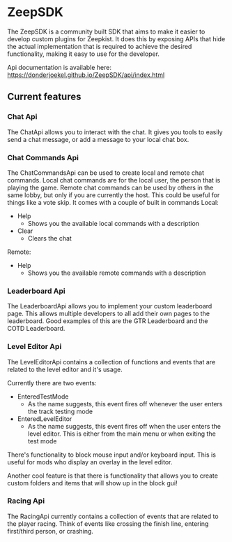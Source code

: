 # ZeepSDK

The ZeepSDK is a community built SDK that aims to make it easier to develop custom plugins for Zeepkist. It does this by exposing APIs that hide the actual implementation that is required to achieve the desired functionality, making it easy to use for the developer.

Api documentation is available here: https://donderjoekel.github.io/ZeepSDK/api/index.html

## Current features

### Chat Api
The ChatApi allows you to interact with the chat. It gives you tools to easily send a chat message, or add a message to your local chat box.

### Chat Commands Api
The ChatCommandsApi can be used to create local and remote chat commands. Local chat commands are for the local user, the person that is playing the game. Remote chat commands can be used by others in the same lobby, but only if you are currently the host. This could be useful for things like a vote skip.
It comes with a couple of built in commands
Local:
- Help
    - Shows you the available local commands with a description
- Clear
    - Clears the chat

Remote:
- Help
    - Shows you the available remote commands with a description

### Leaderboard Api
The LeaderboardApi allows you to implement your custom leaderboard page. This allows multiple developers to all add their own pages to the leaderboard. Good examples of this are the GTR Leaderboard and the COTD Leaderboard.

### Level Editor Api
The LevelEditorApi contains a collection of functions and events that are related to the level editor and it's usage.

Currently there are two events:
- EnteredTestMode
    - As the name suggests, this event fires off whenever the user enters the track testing mode
- EnteredLevelEditor
    - As the name suggests, this event fires off when the user enters the level editor. This is either from the main menu or when exiting the test mode

There's functionality to block mouse input and/or keyboard input. This is useful for mods who display an overlay in the level editor.

Another cool feature is that there is functionality that allows you to create custom folders and items that will show up in the block gui!

### Racing Api
The RacingApi currently contains a collection of events that are related to the player racing. Think of events like crossing the finish line, entering first/third person, or crashing.
